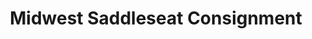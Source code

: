 ---
title: "Midwest Saddleseat Consignment"
url: /lakeville/midwest-saddleseat-consignment/
shop: Sport
---